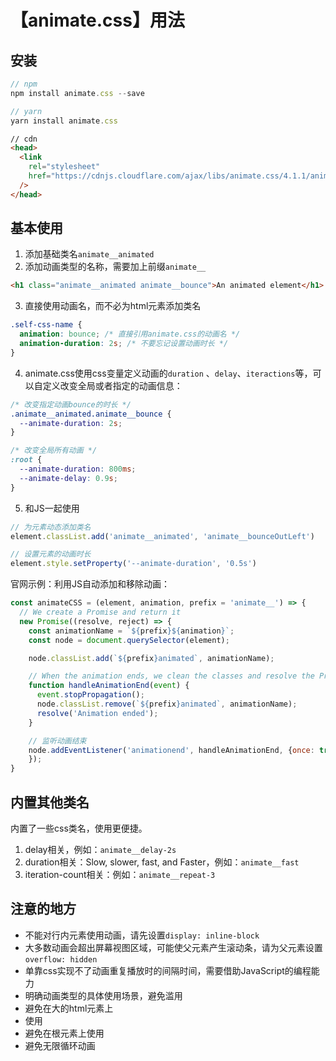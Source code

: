 # 【animate.css】用法

## 安装

```javascript
// npm
npm install animate.css --save

// yarn
yarn install animate.css
```

```html
// cdn
<head>
  <link
    rel="stylesheet"
    href="https://cdnjs.cloudflare.com/ajax/libs/animate.css/4.1.1/animate.min.css"
  />
</head>
```

## 基本使用

1. 添加基础类名`animate__animated`
2. 添加动画类型的名称，需要加上前缀`animate__`

```html
<h1 class="animate__animated animate__bounce">An animated element</h1>
```

3. 直接使用动画名，而不必为html元素添加类名

```css
.self-css-name {
  animation: bounce; /* 直接引用animate.css的动画名 */
  animation-duration: 2s; /* 不要忘记设置动画时长 */
}
```

4. animate.css使用css变量定义动画的`duration` 、`delay`、`iteractions`等，可以自定义改变全局或者指定的动画信息：

```css
/* 改变指定动画bounce的时长 */
.animate__animated.animate__bounce {
  --animate-duration: 2s;
}
```

```css
/* 改变全局所有动画 */
:root {
  --animate-duration: 800ms;
  --animate-delay: 0.9s;
}
```

5. 和JS一起使用

```javascript
// 为元素动态添加类名
element.classList.add('animate__animated', 'animate__bounceOutLeft')

// 设置元素的动画时长
element.style.setProperty('--animate-duration', '0.5s')
```
官网示例：利用JS自动添加和移除动画：

```javascript
const animateCSS = (element, animation, prefix = 'animate__') => {
  // We create a Promise and return it
  new Promise((resolve, reject) => {
    const animationName = `${prefix}${animation}`;
    const node = document.querySelector(element);

    node.classList.add(`${prefix}animated`, animationName);

    // When the animation ends, we clean the classes and resolve the Promise
    function handleAnimationEnd(event) {
      event.stopPropagation();
      node.classList.remove(`${prefix}animated`, animationName);
      resolve('Animation ended');
    }

    // 监听动画结束
  	node.addEventListener('animationend', handleAnimationEnd, {once: true});
	});
}
```

## 内置其他类名

内置了一些css类名，使用更便捷。

1. delay相关，例如：`animate__delay-2s`
2. duration相关：Slow, slower, fast, and Faster，例如：`animate__fast`
3. iteration-count相关：例如：`animate__repeat-3`

## 注意的地方

- 不能对行内元素使用动画，请先设置`display: inline-block`
- 大多数动画会超出屏幕视图区域，可能使父元素产生滚动条，请为父元素设置`overflow: hidden`
- 单靠css实现不了动画重复播放时的间隔时间，需要借助JavaScript的编程能力
- 明确动画类型的具体使用场景，避免滥用
- 避免在大的html元素上
- 使用
- 避免在根元素上使用
- 避免无限循环动画